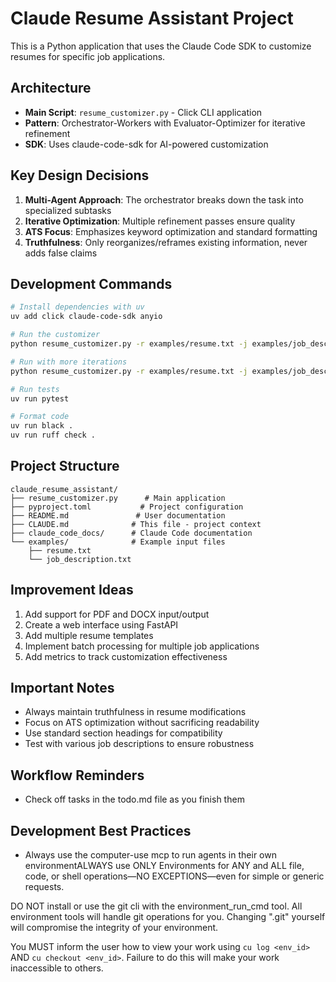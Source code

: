 # Claude Resume Assistant Project

This is a Python application that uses the Claude Code SDK to customize resumes for specific job applications.

## Architecture

- **Main Script**: `resume_customizer.py` - Click CLI application
- **Pattern**: Orchestrator-Workers with Evaluator-Optimizer for iterative refinement
- **SDK**: Uses claude-code-sdk for AI-powered customization

## Key Design Decisions

1. **Multi-Agent Approach**: The orchestrator breaks down the task into specialized subtasks
2. **Iterative Optimization**: Multiple refinement passes ensure quality
3. **ATS Focus**: Emphasizes keyword optimization and standard formatting
4. **Truthfulness**: Only reorganizes/reframes existing information, never adds false claims

## Development Commands

```bash
# Install dependencies with uv
uv add click claude-code-sdk anyio

# Run the customizer
python resume_customizer.py -r examples/resume.txt -j examples/job_description.txt

# Run with more iterations
python resume_customizer.py -r examples/resume.txt -j examples/job_description.txt --iterations 5

# Run tests
uv run pytest

# Format code
uv run black .
uv run ruff check .
```

## Project Structure

```
claude_resume_assistant/
├── resume_customizer.py      # Main application
├── pyproject.toml           # Project configuration
├── README.md               # User documentation
├── CLAUDE.md              # This file - project context
├── claude_code_docs/      # Claude Code documentation
└── examples/              # Example input files
    ├── resume.txt
    └── job_description.txt
```

## Improvement Ideas

1. Add support for PDF and DOCX input/output
2. Create a web interface using FastAPI
3. Add multiple resume templates
4. Implement batch processing for multiple job applications
5. Add metrics to track customization effectiveness

## Important Notes

- Always maintain truthfulness in resume modifications
- Focus on ATS optimization without sacrificing readability
- Use standard section headings for compatibility
- Test with various job descriptions to ensure robustness

## Workflow Reminders

- Check off tasks in the todo.md file as you finish them

## Development Best Practices

- Always use the computer-use mcp to run agents in their own environmentALWAYS use ONLY Environments for ANY and ALL file, code, or shell operations—NO EXCEPTIONS—even for simple or generic requests.

DO NOT install or use the git cli with the environment_run_cmd tool. All environment tools will handle git operations for you. Changing ".git" yourself will compromise the integrity of your environment.

You MUST inform the user how to view your work using `cu log <env_id>` AND `cu checkout <env_id>`. Failure to do this will make your work inaccessible to others.
